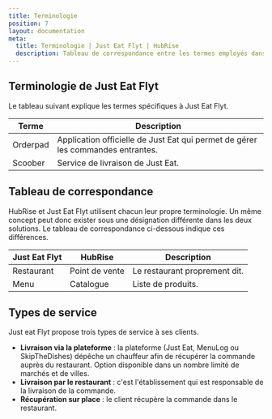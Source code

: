 ```yaml
---
title: Terminologie
position: 7
layout: documentation
meta:
  title: Terminologie | Just Eat Flyt | HubRise
  description: Tableau de correspondance entre les termes employés dans Just Eat Flyt et HubRise pour le même concept. Connectez vos applications et synchronisez vos données.
---
```


## Terminologie de Just Eat Flyt

Le tableau suivant explique les termes spécifiques à Just Eat Flyt.

| Terme     | Description                                        |
|----------|----------------------------------------------------|
| Orderpad | Application officielle de Just Eat qui permet de gérer les commandes entrantes. |
| Scoober  | Service de livraison de Just Eat.                         |

## Tableau de correspondance

HubRise et Just Eat Flyt utilisent chacun leur propre terminologie. Un même concept peut donc exister sous une désignation différente dans les deux solutions. Le tableau de correspondance ci-dessous indique ces différences.

| Just Eat Flyt | HubRise  | Description            |
| ------------- | -------- | ---------------------- |
| Restaurant    | Point de vente | Le restaurant proprement dit. |
| Menu          | Catalogue  | Liste de produits.      |

## Types de service

Just eat Flyt propose trois types de service à ses clients.

- **Livraison via la plateforme** : la plateforme (Just Eat, MenuLog ou SkipTheDishes) dépêche un chauffeur afin de récupérer la commande auprès du restaurant. Option disponible dans un nombre limité de marchés et de villes.
- **Livraison par le restaurant** : c'est l'établissement qui est responsable de la livraison de la commande.
- **Récupération sur place** : le client récupère la commande dans le restaurant.
